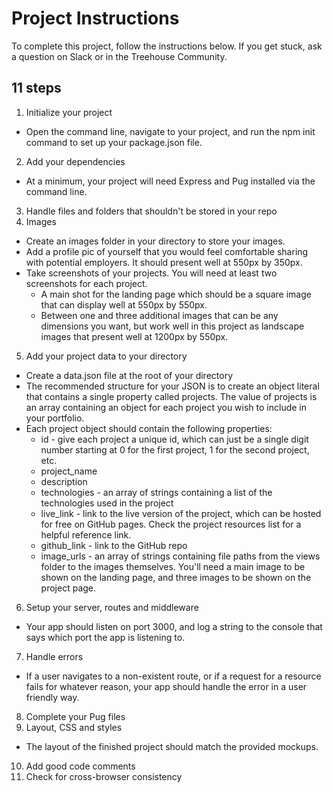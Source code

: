 # Project Instructions

To complete this project, follow the instructions below. If you get stuck, ask a question on Slack or in the Treehouse Community.

## 11 steps

1. Initialize your project

  - Open the command line, navigate to your project, and run the npm init command to set up your package.json file.

2. Add your dependencies

  - At a minimum, your project will need Express and Pug installed via the command line.

3. Handle files and folders that shouldn't be stored in your repo
4. Images

  - Create an images folder in your directory to store your images.
  - Add a profile pic of yourself that you would feel comfortable sharing with potential employers. It should present well at 550px by 350px.
  - Take screenshots of your projects. You will need at least two screenshots for each project.
    * A main shot for the landing page which should be a square image that can display well at 550px by 550px.
    * Between one and three additional images that can be any dimensions you want, but work well in this project as landscape images that present well at 1200px by 550px.

5. Add your project data to your directory

- Create a data.json file at the root of your directory
- The recommended structure for your JSON is to create an object literal that contains a single property called projects. The value of projects is an array containing an object for each project you wish to include in your portfolio.
- Each project object should contain the following properties:
  - id - give each project a unique id, which can just be a single digit number starting at 0 for the first project, 1 for the second project, etc.
  - project_name
  - description
  - technologies - an array of strings containing a list of the technologies used in the project
  - live_link - link to the live version of the project, which can be hosted for free on GitHub pages. Check the project resources list for a helpful reference link.
  - github_link - link to the GitHub repo
  - image_urls - an array of strings containing file paths from the views folder to the images themselves. You'll need a main image to be shown on the landing page, and three images to be shown on the project page.

6. Setup your server, routes and middleware

- Your app should listen on port 3000, and log a string to the console that says which port the app is listening to.

7. Handle errors

- If a user navigates to a non-existent route, or if a request for a resource fails for whatever reason, your app should handle the error in a user friendly way.

8. Complete your Pug files
9. Layout, CSS and styles

- The layout of the finished project should match the provided mockups.

10. Add good code comments
11. Check for cross-browser consistency
